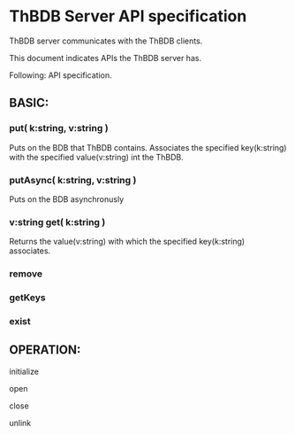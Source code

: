 # ThBDB Server API specification

ThBDB server communicates with the ThBDB clients.

This document indicates APIs the ThBDB server has.

Following: API specification.


## BASIC:
### put( k:string, v:string )  
  Puts on the BDB that ThBDB contains.
  Associates the specified key(k:string) with the specified value(v:string) int the ThBDB.
  
### putAsync( k:string, v:string )
  Puts on the BDB asynchronusly
  
### v:string get( k:string )
  Returns the value(v:string) with which the specified key(k:string) associates.
  
### remove
  
### getKeys
  
### exist


## OPERATION:

  initialize
  
  open
  
  close
  
  unlink
